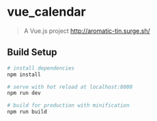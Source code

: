 # vue_calendar

> A Vue.js project
> http://aromatic-tin.surge.sh/

## Build Setup

``` bash
# install dependencies
npm install

# serve with hot reload at localhost:8080
npm run dev

# build for production with minification
npm run build
```
